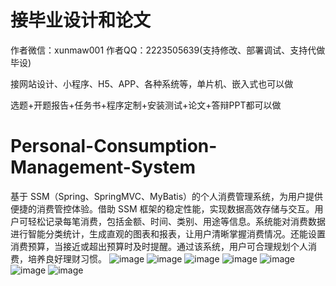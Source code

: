 # 接毕业设计和论文
作者微信：xunmaw001  作者QQ：2223505639(支持修改、部署调试、支持代做毕设)

接网站设计、小程序、H5、APP、各种系统等，单片机、嵌入式也可以做

选题+开题报告+任务书+程序定制+安装测试+论文+答辩PPT都可以做
# Personal-Consumption-Management-System
基于 SSM（Spring、SpringMVC、MyBatis）的个人消费管理系统，为用户提供便捷的消费管控体验。借助 SSM 框架的稳定性能，实现数据高效存储与交互。用户可轻松记录每笔消费，包括金额、时间、类别、用途等信息。系统能对消费数据进行智能分类统计，生成直观的图表和报表，让用户清晰掌握消费情况。还能设置消费预算，当接近或超出预算时及时提醒。通过该系统，用户可合理规划个人消费，培养良好理财习惯。 
![image](https://github.com/user-attachments/assets/692ea3c3-3474-44fd-a4bd-a512fa0454b2)
![image](https://github.com/user-attachments/assets/1f60fe2e-60f4-4f2d-8b80-214993b3f213)
![image](https://github.com/user-attachments/assets/5e37479e-83c8-48fb-a7f0-5204f28f7e65)
![image](https://github.com/user-attachments/assets/17915221-a79d-4140-a771-b8b690ca45d8)
![image](https://github.com/user-attachments/assets/b0854c19-2af3-4040-a0a6-5d5877dc9985)
![image](https://github.com/user-attachments/assets/9d941bda-dfcd-465e-b1db-378341676baa)
![image](https://github.com/user-attachments/assets/0630975b-2151-4fc5-bf25-945694c6e3ee)
